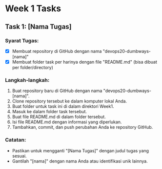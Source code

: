 # Week 1 Tasks

## Task 1: [Nama Tugas]

### Syarat Tugas:
- [x] Membuat repository di GitHub dengan nama "devops20-dumbways-[nama]"
- [x] Membuat folder task per harinya dengan file "README.md" (bisa dibuat per folder/directory)

### Langkah-langkah:
1. Buat repository baru di GitHub dengan nama "devops20-dumbways-[nama]".
2. Clone repository tersebut ke dalam komputer lokal Anda.
3. Buat folder untuk task ini di dalam direktori Week1.
4. Masuk ke dalam folder task tersebut.
5. Buat file README.md di dalam folder tersebut.
6. Isi file README.md dengan informasi yang diperlukan.
7. Tambahkan, commit, dan push perubahan Anda ke repository GitHub.

### Catatan:
- Pastikan untuk mengganti "[Nama Tugas]" dengan judul tugas yang sesuai.
- Gantilah "[nama]" dengan nama Anda atau identifikasi unik lainnya.
